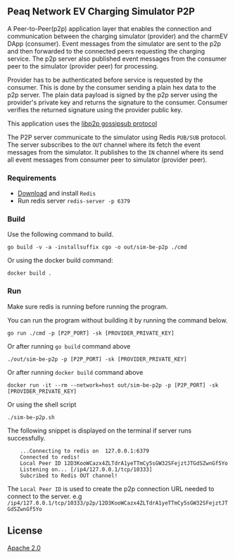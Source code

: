 ## Peaq Network EV Charging Simulator P2P

A Peer-to-Peer(p2p) application layer that enables the connection and communication between the charging simulator (provider) and the charmEV DApp (consumer). Event messages from the simulator are sent to the p2p and then forwarded to the connected peers requesting the charging service. The p2p server also published event messages from the consumer peer to the simulator (provider peer) for processing.

Provider has to be authenticated before service is requested by the consumer. This is done by the consumer sending a plain hex data to the p2p server. The plain data payload is signed by the p2p server using the provider's private key  and returns the signature to the consumer. Consumer verifies the returned signature using the provider public key.

This application uses the [libp2p gossipsub protocol](https://docs.libp2p.io/concepts/publish-subscribe/#gossip)

The P2P server communicate to the simulator using Redis `PUB/SUB` protocol. The server subscribes to the `OUT` channel where its fetch the event messages from the simulator. It publishes to the `IN` channel where its send all event messages from consumer peer to simulator (provider peer).

### Requirements
* [Download](https://redis.io/download/) and install `Redis`
* Run redis server `redis-server -p 6379`

### Build

Use the following command to build.

`go build -v -a -installsuffix cgo -o out/sim-be-p2p ./cmd`

Or using the docker build command:

`docker build .`

### Run
Make sure redis is running before running the program.

You can run the program without building it by running the command below.

`go run ./cmd -p [P2P_PORT] -sk [PROVIDER_PRIVATE_KEY]`

Or after running `go build` command above

`./out/sim-be-p2p -p [P2P_PORT] -sk [PROVIDER_PRIVATE_KEY]`

Or after running `docker build` command above

`docker run -it --rm --network=host out/sim-be-p2p -p [P2P_PORT] -sk [PROVIDER_PRIVATE_KEY]`

Or using the shell script

`./sim-be-p2p.sh`

The following snippet is displayed on the terminal if server runs successfully.

```
    ...Connecting to redis on  127.0.0.1:6379
    Connected to redis!
    Local Peer ID 12D3KooWCazx4ZLTdrA1yeTTmCy5sGW32SFejztJTGdSZwnGf5Yo
    Listening on... [/ip4/127.0.0.1/tcp/10333]
    Subcribed to Redis OUT channel!
```

The `Local Peer ID` is used to create the p2p connection URL needed to connect to the server. e.g `/ip4/127.0.0.1/tcp/10333/p2p/12D3KooWCazx4ZLTdrA1yeTTmCy5sGW32SFejztJTGdSZwnGf5Yo`


## License

[Apache 2.0](https://choosealicense.com/licenses/apache-2.0/)

